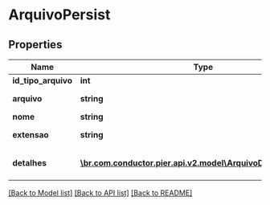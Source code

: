 # ArquivoPersist

## Properties
Name | Type | Description | Notes
------------ | ------------- | ------------- | -------------
**id_tipo_arquivo** | **int** | Tipo do arquivo | [optional] 
**arquivo** | **string** | Conte\u00C3\u00BAdo do arquivo convertido em Base 64 | [optional] 
**nome** | **string** | Nome do arquivo. | [optional] 
**extensao** | **string** | Formato/extens\u00C3\u00A3o do arquivo. | [optional] 
**detalhes** | [**\br.com.conductor.pier.api.v2.model\ArquivoDetalhesPersist[]**](ArquivoDetalhesPersist.md) | Detalhes contendo informa\u00C3\u00A7\u00C3\u00B5es adicionais, relacionadas ao arquivo | 

[[Back to Model list]](../README.md#documentation-for-models) [[Back to API list]](../README.md#documentation-for-api-endpoints) [[Back to README]](../README.md)


